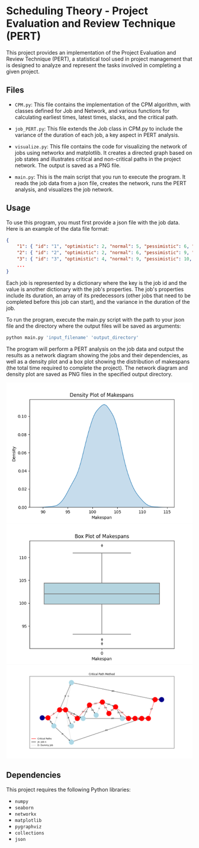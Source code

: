 # Scheduling Theory - Project Evaluation and Review Technique (PERT)
This project provides an implementation of the Project Evaluation and Review Technique (PERT), a statistical tool used in project management that is designed to analyze and represent the tasks involved in completing a given project.


## Files

- `CPM.py`: This file contains the implementation of the CPM algorithm, with classes defined for Job and Network, and various functions for calculating earliest times, latest times, slacks, and the critical path.

- `job_PERT.py`: This file extends the Job class in CPM.py to include the variance of the duration of each job, a key aspect in PERT analysis.

- `visualize.py`: This file contains the code for visualizing the network of jobs using networkx and matplotlib. It creates a directed graph based on job states and illustrates critical and non-critical paths in the project network. The output is saved as a PNG file.

- `main.py`: This is the main script that you run to execute the program. It reads the job data from a json file, creates the network, runs the PERT analysis, and visualizes the job network.

## Usage

To use this program, you must first provide a json file with the job data.
Here is an example of the data file format:

```json
{
    "1": { "id": "1", "optimistic": 2, "normal": 5, "pessimistic": 6, "predecessors": [] },
    "2": { "id": "2", "optimistic": 2, "normal": 6, "pessimistic": 9, "predecessors": [1] },
    "3": { "id": "3", "optimistic": 4, "normal": 9, "pessimistic": 10, "predecessors": [1] },
    ...
}
```

Each job is represented by a dictionary where the key is the job id and the value is another dictionary with the job's properties. The job's properties include its duration, an array of its predecessors (other jobs that need to be completed before this job can start), and the variance in the duration of the job.

To run the program, execute the main.py script with the path to your json file and the directory where the output files will be saved as arguments:

```bash
python main.py 'input_filename' 'output_directory'
```

The program will perform a PERT analysis on the job data and output the results as a network diagram showing the jobs and their dependencies, as well as a density plot and a box plot showing the distribution of makespans (the total time required to complete the project). The network diagram and density plot are saved as PNG files in the specified output directory.

![image not found](output/density_plot.png)
![image not found](output/box_plot.png)
![image not found](output/PERT.png)

## Dependencies

This project requires the following Python libraries:

- `numpy`
- `seaborn`
- `networkx`
- `matplotlib`
- `pygraphviz`
- `collections`
- `json`
